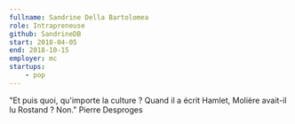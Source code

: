 ```yaml
---
fullname: Sandrine Della Bartolomea
role: Intrapreneuse
github: SandrineDB
start: 2018-04-05 
end: 2018-10-15 
employer: mc
startups:
    - pop
---
```


"Et puis quoi, qu'importe la culture ? Quand il a écrit Hamlet, Molière avait-il lu Rostand ? Non." Pierre Desproges

